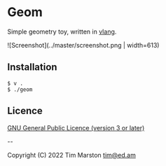 Geom
====

Simple geometry toy, written in [vlang].

![Screenshot](../master/screenshot.png | width=613)

Installation
------------

``` Shell
$ v .
$ ./geom
```

Licence
-------

[GNU General Public Licence (version 3 or later)](../master/LICENCE)

--

Copyright (C) 2022 Tim Marston <tim@ed.am>

[vlang]: http://vlang.io

